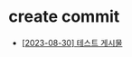 # create commit

- [[2023-08-30] 테스트 게시물](https://github.com/kimbongjune/test-ssss/blob/main/2023-08-30_%ED%85%8C%EC%8A%A4%ED%8A%B8%20%EA%B2%8C%EC%8B%9C%EB%AC%BC.md)
